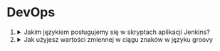 # DevOps

1. <details>
   <summary>Jakim językiem posługujemy się w skryptach aplikacji Jenkins?</summary>

   Groovy
   </details>

2. <details>
   <summary>Jak użyjesz wartości zmiennej w ciągu znaków w języku groovy</summary>

   ${ZMIENNA}
   </details>